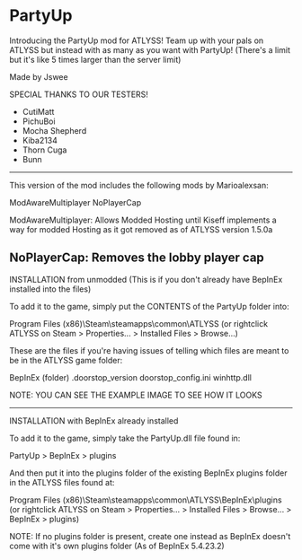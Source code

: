 # PartyUp
Introducing the PartyUp mod for ATLYSS!
Team up with your pals on ATLYSS but instead with as many as you want with PartyUp!
(There's a limit but it's like 5 times larger than the server limit)

Made by Jswee

SPECIAL THANKS TO OUR TESTERS!
- CutiMatt
- PichuBoi
- Mocha Shepherd
- Kiba2134
- Thorn Cuga
- Bunn


---------------------

This version of the mod includes
the following mods by Marioalexsan:

ModAwareMultiplayer
NoPlayerCap


ModAwareMultiplayer: Allows Modded Hosting
until Kiseff implements a way for modded Hosting
as it got removed as of ATLYSS version 1.5.0a

NoPlayerCap: Removes the lobby player cap
---------------------

INSTALLATION from unmodded
(This is if you don't already have BepInEx installed into the files)

To add it to the game, simply put the 
CONTENTS of the PartyUp folder into:

Program Files (x86)\Steam\steamapps\common\ATLYSS
(or rightclick ATLYSS on Steam > Properties... > Installed Files > Browse...)

These are the files if you're having issues of telling
which files are meant to be in the ATLYSS game folder:

BepInEx (folder)
.doorstop_version
doorstop_config.ini
winhttp.dll

NOTE: YOU CAN SEE THE EXAMPLE IMAGE TO SEE HOW IT LOOKS

---------------------

INSTALLATION with BepInEx already installed

To add it to the game, simply take
the PartyUp.dll file found in:

PartyUp > BepInEx > plugins


And then put it into the plugins folder of the existing
BepInEx plugins folder in the ATLYSS files found at:

Program Files (x86)\Steam\steamapps\common\ATLYSS\BepInEx\plugins
(or rightclick ATLYSS on Steam > Properties... > Installed Files > Browse... > BepInEx > plugins)

NOTE: If no plugins folder is present, create one instead
as BepInEx doesn't come with it's own plugins folder
(As of BepInEx 5.4.23.2)
